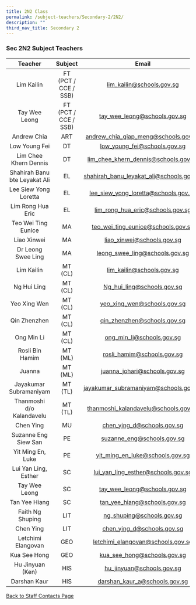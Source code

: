 ```yaml
---
title: 2N2 Class
permalink: /subject-teachers/Secondary-2/2N2/
description: ""
third_nav_title: Secondary 2
---
```

### Sec 2N2 Subject Teachers

| Teacher | Subject | Email |
|:---:|:---:|:---:|
| Lim Kailin | FT (PCT / CCE / SSB) | lim_kailin@schools.gov.sg |
| Tay Wee Leong | FT (PCT / CCE / SSB) | tay_wee_leong@schools.gov.sg |
| Andrew Chia | ART | andrew_chia_giap_meng@schools.gov.sg |
| Low Young Fei | DT | low_young_fei@schools.gov.sg |
| Lim Chee Khern Dennis | DT | lim_chee_khern_dennis@schools.gov.sg |
| Shahirah Banu bte Leyakat Ali | EL | shahirah_banu_leyakat_ali@schools.gov.sg |
| Lee Siew Yong Loretta | EL | lee_siew_yong_loretta@schools.gov.sg |
| Lim Rong Hua Eric | EL | lim_rong_hua_eric@schools.gov.sg |
| Teo Wei Ting Eunice | MA | teo_wei_ting_eunice@schools.gov.sg |
| Liao Xinwei | MA | liao_xinwei@schools.gov.sg |
| Dr Leong Swee Ling | MA | leong_swee_ling@schools.gov.sg |
| Lim Kailin | MT (CL) | lim_kailin@schools.gov.sg |
| Ng Hui Ling | MT (CL) | Ng_hui_ling@schools.gov.sg |
| Yeo Xing Wen | MT (CL) | yeo_xing_wen@schools.gov.sg |
| Qin Zhenzhen | MT (CL) | qin_zhenzhen@schools.gov.sg |
| Ong Min Li | MT (CL) | ong_min_li@schools.gov.sg |
| Rosli Bin Hamim | MT (ML) | rosli_hamim@schools.gov.sg |
| Juanna | MT (ML) | juanna_johari@schools.gov.sg |
|  Jayakumar Subramaniyam | MT (TL) |  jayakumar_subramaniyam@schools.gov.sg |
| Thanmoshi d/o Kalandavelu | MT (TL) | thanmoshi_kalandavelu@schools.gov.sg |
| Chen Ying | MU | chen_ying_d@schools.gov.sg |
| Suzanne Eng Siew San | PE | suzanne_eng@schools.gov.sg |
| Yit Ming En, Luke | PE | yit_ming_en_luke@schools.gov.sg |
| Lui Yan Ling, Esther | SC | lui_yan_ling_esther@schools.gov.sg |
| Tay Wee Leong | SC | tay_wee_leong@schools.gov.sg |
| Tan Yee Hiang | SC | tan_yee_hiang@schools.gov.sg |
| Faith Ng Shuping | LIT | ng_shuping@schools.gov.sg |
| Chen Ying | LIT | chen_ying_d@schools.gov.sg |
| Letchimi Elangovan | GEO | letchimi_elangovan@schools.gov.sg |
| Kua See Hong | GEO | kua_see_hong@schools.gov.sg |
| Hu Jinyuan (Ken) | HIS | hu_jinyuan@schools.gov.sg |
| Darshan Kaur | HIS | darshan_kaur_a@schools.gov.sg | 
 
[Back to Staff Contacts Page](https://staging.d1w3gt6qa53vq2.amplifyapp.com/about-us/school-staff-contacts/)